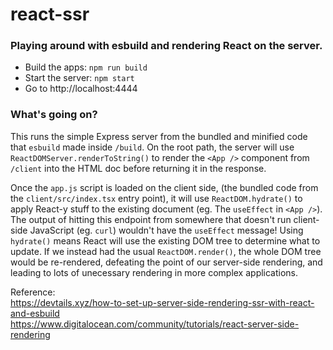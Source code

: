# react-ssr

### Playing around with esbuild and rendering React on the server.

- Build the apps: `npm run build`
- Start the server: `npm start`
- Go to http://localhost:4444

### What's going on?
This runs the simple Express server from the bundled and minified code that `esbuild` made inside `/build`. On the root path, the server will use `ReactDOMServer.renderToString()` to render the `<App />` component from `/client` into the HTML doc before returning it in the response. 

Once the `app.js` script is loaded on the client side, (the bundled code from the `client/src/index.tsx` entry point), it will use `ReactDOM.hydrate()` to apply React-y stuff to the existing document (eg. The `useEffect` in `<App />`). The output of hitting this endpoint from somewhere that doesn't run client-side JavaScript (eg. `curl`) wouldn't have the `useEffect` message! Using `hydrate()` means React will use the existing DOM tree to determine what to update. If we instead had the usual `ReactDOM.render()`, the whole DOM tree would be re-rendered, defeating the point of our server-side rendering, and leading to lots of unecessary rendering in more complex applications.

Reference:  
https://devtails.xyz/how-to-set-up-server-side-rendering-ssr-with-react-and-esbuild  
https://www.digitalocean.com/community/tutorials/react-server-side-rendering

